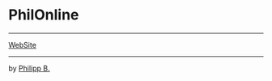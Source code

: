 # PhilOnline

---

[WebSite](https://phil1436.github.io/)

---

by [Philipp B.](https://github.com/phil1436)
